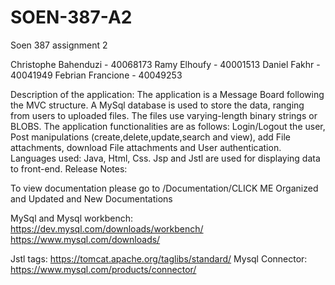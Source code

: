 # SOEN-387-A2
Soen 387 assignment 2

Christophe Bahenduzi - 40068173
Ramy Elhoufy - 40001513
Daniel Fakhr - 40041949
Febrian Francione - 40049253

Description of the application: 
The application is a Message Board following the MVC structure. A MySql database is used to store the data, ranging from users to uploaded files. 
The files use varying-length binary strings or BLOBS. The application functionalities are as follows: Login/Logout the user, Post manipulations (create,delete,update,search and view),
add File attachments, download File attachments and User authentication. Languages used: Java, Html, Css. Jsp and Jstl are used for displaying data to front-end.
Release Notes:

To view documentation please go to /Documentation/CLICK ME Organized and Updated and New Documentations

MySql and Mysql workbench: 
https://dev.mysql.com/downloads/workbench/
https://www.mysql.com/downloads/

Jstl tags:
https://tomcat.apache.org/taglibs/standard/
Mysql Connector:
https://www.mysql.com/products/connector/
